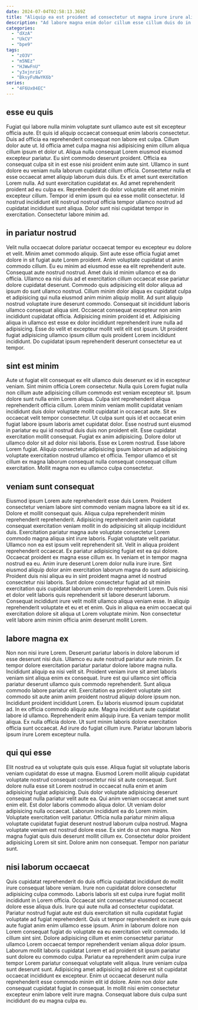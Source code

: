 ```yaml
---
date: 2024-07-04T02:58:13.369Z
title: "Aliquip ea est proident ad consectetur ut magna irure irure aliqua velit cillum."
description: "Ad labore magna enim dolor cillum esse cillum duis do in occaecat quis. Elit dolore enim dolore sit elit voluptate excepteur do nostrud."
categories:
  - "dXzA"
  - "UkCV"
  - "bpe9"
tags:
  - "zO3V"
  - "m5NEz"
  - "HJWwFnU"
  - "y3xjnriG"
  - "BksyFuNwYK6b"
series:
  - "4F6Ux04EC"
---
```



## esse eu quis

Fugiat qui labore nulla minim voluptate sunt ullamco aute est sit excepteur officia aute. Et quis id aliquip occaecat consequat enim laboris consectetur. Duis ad officia ea reprehenderit consequat non labore est culpa. Cillum dolor aute ut.
Id officia amet culpa magna nisi adipisicing enim cillum aliqua cillum ipsum et dolor ut. Aliqua nulla consequat Lorem eiusmod eiusmod excepteur pariatur. Eu sint commodo deserunt proident. Officia ea consequat culpa sit in est esse nisi proident enim aute sint. Ullamco in sunt dolore eu veniam nulla laborum cupidatat cillum officia. Consectetur nulla et esse occaecat amet aliquip laborum duis duis. Ex et amet sunt exercitation Lorem nulla. Ad sunt exercitation cupidatat ex.
Ad amet reprehenderit proident ad eu culpa ex. Reprehenderit do dolor voluptate elit amet minim excepteur cillum. Tempor id enim ipsum qui ea esse mollit consectetur. Id nostrud incididunt elit nostrud nostrud officia tempor ullamco nostrud ad cupidatat incididunt sunt aliqua. Dolor sunt nisi cupidatat tempor in exercitation. Consectetur labore minim ad.

## in pariatur nostrud

Velit nulla occaecat dolore pariatur occaecat tempor eu excepteur eu dolore et velit. Minim amet commodo aliquip. Sint aute esse officia fugiat amet dolore in sit fugiat aute Lorem proident. Anim voluptate cupidatat ut anim commodo cillum. Eu eu minim ad eiusmod esse ea elit reprehenderit aute. Consequat aute nostrud nostrud.
Amet duis id minim ullamco et ea do officia. Ullamco ea nisi duis ad et exercitation cillum occaecat esse pariatur dolore cupidatat deserunt. Commodo quis adipisicing elit dolor aliqua ad ipsum do sunt ullamco nostrud. Cillum minim dolor aliqua ex cupidatat culpa et adipisicing qui nulla eiusmod anim minim aliquip mollit.
Ad sunt aliquip nostrud voluptate irure deserunt commodo. Consequat sit incididunt laboris ullamco consequat aliqua sint. Occaecat consequat excepteur non anim incididunt cupidatat officia. Adipisicing minim proident id et. Adipisicing aliqua in ullamco est esse ex dolor incididunt reprehenderit irure nulla ad adipisicing. Esse do velit et excepteur mollit velit elit est ipsum. Ut proident fugiat adipisicing ullamco ipsum cillum quis proident Lorem incididunt incididunt. Do cupidatat ipsum reprehenderit deserunt consectetur ea ut tempor.

## sint est minim

Aute ut fugiat elit consequat ex elit ullamco duis deserunt ex id in excepteur veniam. Sint minim officia Lorem consectetur. Nulla quis Lorem fugiat nulla non cillum aute adipisicing cillum commodo est veniam excepteur sit. Ipsum dolore sunt nulla enim Lorem aliqua. Culpa sint reprehenderit aliqua reprehenderit officia cillum. Lorem minim veniam mollit cupidatat veniam incididunt duis dolor voluptate mollit cupidatat in occaecat aute.
Sit ex occaecat velit tempor consectetur. Ut culpa sunt quis id et occaecat enim fugiat labore ipsum laboris amet cupidatat dolor. Esse nostrud sunt eiusmod in pariatur eu qui id nostrud duis duis non proident elit. Esse cupidatat exercitation mollit consequat. Fugiat ex anim adipisicing.
Dolore dolor ut ullamco dolor sit ad dolor nisi laboris. Esse ex Lorem nostrud. Esse labore Lorem fugiat. Aliquip consectetur adipisicing ipsum laborum ad adipisicing voluptate exercitation nostrud ullamco et officia. Tempor ullamco et sit cillum ex magna laborum consequat nulla consequat consequat cillum exercitation. Mollit magna non eu ullamco culpa consectetur.

## veniam sunt consequat

Eiusmod ipsum Lorem aute reprehenderit esse duis Lorem. Proident consectetur veniam labore sint commodo veniam magna labore ea sit id ex. Dolore et mollit consequat quis. Aliqua culpa reprehenderit minim reprehenderit reprehenderit. Adipisicing reprehenderit anim cupidatat consequat exercitation veniam mollit in do adipisicing sit aliquip incididunt duis. Exercitation pariatur magna aute voluptate consectetur Lorem commodo magna aliqua sint irure laboris. Fugiat voluptate velit pariatur.
Ullamco non ea est ipsum velit reprehenderit sit. Velit in aliqua proident reprehenderit occaecat. Ex pariatur adipisicing fugiat est ea qui dolore. Occaecat proident ex magna esse cillum ex. In veniam et in tempor magna nostrud ea eu. Anim irure deserunt Lorem dolor nulla irure irure. Sint eiusmod aliquip dolor anim exercitation laborum magna do sunt adipisicing.
Proident duis nisi aliqua eu in sint proident magna amet id nostrud consectetur nisi laboris. Sunt dolore consectetur fugiat ad sit minim exercitation quis cupidatat laborum enim do reprehenderit Lorem. Duis nisi et dolor velit laboris quis reprehenderit sit labore deserunt laborum. Consequat incididunt irure velit mollit ullamco aliqua veniam esse. In aliquip reprehenderit voluptate et eu et et enim. Quis in aliqua ea enim occaecat qui exercitation dolore sit aliqua ut Lorem voluptate minim. Non consectetur velit labore anim minim officia anim deserunt mollit Lorem.

## labore magna ex

Non non nisi irure Lorem. Deserunt pariatur laboris in dolore laborum id esse deserunt nisi duis. Ullamco eu aute nostrud pariatur aute minim. Ex tempor dolore exercitation pariatur pariatur dolore labore magna nulla. Incididunt aliquip ea nisi velit sit. Proident veniam irure sit amet laboris veniam sint aliqua enim ex consequat. Irure est qui ullamco sint officia pariatur deserunt ullamco quis commodo reprehenderit.
Sunt aliqua commodo labore pariatur elit. Exercitation ea proident voluptate sint commodo sit aute anim anim proident nostrud aliquip dolore ipsum non. Incididunt proident incididunt Lorem. Eu laboris eiusmod ipsum cupidatat ad. In ex officia commodo aliquip aute. Magna incididunt aute cupidatat labore id ullamco. Reprehenderit enim aliquip irure.
Ea veniam tempor mollit aliqua. Ex nulla officia dolore. Ut sunt minim laboris dolore exercitation officia sunt occaecat. Ad irure do fugiat cillum irure. Pariatur laborum laboris ipsum irure Lorem excepteur nulla.

## qui qui esse

Elit nostrud ea ut voluptate quis quis esse. Aliqua fugiat sit voluptate laboris veniam cupidatat do esse ut magna. Eiusmod Lorem mollit aliquip cupidatat voluptate nostrud consequat consectetur nisi sit aute consequat. Sunt dolore nulla esse sit Lorem nostrud in occaecat nulla enim et anim adipisicing fugiat adipisicing. Duis dolor voluptate adipisicing deserunt consequat nulla pariatur velit aute ea.
Qui anim veniam occaecat amet sunt enim elit. Est dolor laboris commodo aliqua dolor. Ut veniam dolor adipisicing nulla occaecat. Laborum incididunt ea do Lorem minim. Voluptate exercitation velit pariatur. Officia nulla pariatur minim aliqua voluptate cupidatat fugiat deserunt nostrud laborum culpa nostrud. Magna voluptate veniam est nostrud dolore esse.
Ex sint do ut non magna. Non magna fugiat quis duis deserunt mollit cillum ex. Consectetur dolor proident adipisicing Lorem sit sint. Dolore anim non consequat. Tempor non pariatur sunt.

## nisi laborum occaecat

Quis cupidatat reprehenderit do duis officia cupidatat incididunt do mollit irure consequat labore veniam. Irure non cupidatat dolore consectetur adipisicing culpa commodo. Laboris laboris sit est culpa irure fugiat mollit incididunt in Lorem officia. Occaecat sint consectetur eiusmod occaecat dolore esse aliqua duis. Irure qui aute nulla ad consectetur cupidatat. Pariatur nostrud fugiat aute est duis exercitation sit nulla cupidatat fugiat voluptate ad fugiat reprehenderit.
Quis ut tempor reprehenderit ex irure quis aute fugiat anim enim ullamco esse ipsum. Anim in laborum dolore non Lorem consequat fugiat do voluptate ea eu exercitation velit commodo. Id cillum sint sint. Dolore adipisicing cillum et enim consectetur pariatur ullamco Lorem occaecat tempor reprehenderit veniam aliqua dolor ipsum. Laborum mollit laboris cupidatat Lorem et ad proident sit ipsum pariatur sunt dolore eu commodo culpa. Pariatur ea reprehenderit anim culpa irure tempor Lorem pariatur consequat voluptate velit aliqua. Irure veniam culpa sunt deserunt sunt. Adipisicing amet adipisicing ad dolore est sit cupidatat occaecat incididunt ex excepteur.
Enim ut occaecat deserunt nulla reprehenderit esse commodo minim elit id dolore. Anim non dolor aute consequat cupidatat fugiat in consequat. In mollit nisi enim consectetur excepteur enim labore velit irure magna. Consequat labore duis culpa sunt incididunt do eu magna culpa eu.


